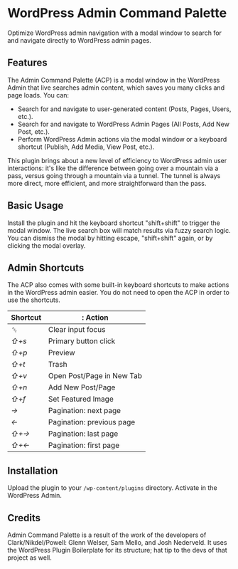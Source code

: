 # WordPress Admin Command Palette

Optimize WordPress admin navigation with a modal window to search for and navigate directly to WordPress admin pages.

## Features

The Admin Command Palette (ACP) is a modal window in the WordPress Admin that live searches admin content, which saves you many clicks and page loads. You can:

* Search for and navigate to user-generated content (Posts, Pages, Users, etc.).
* Search for and navigate to WordPress Admin Pages (All Posts, Add New Post, etc.).
* Perform WordPress Admin actions via the modal window or a keyboard shortcut (Publish, Add Media, View Post, etc.).

This plugin brings about a new level of efficiency to WordPress admin user interactions: it's like the difference between going over a mountain via a pass, versus going through a mountain via a tunnel. The tunnel is always more direct, more efficient, and more straightforward than the pass.

## Basic Usage

Install the plugin and hit the keyboard shortcut "shift+shift" to trigger the modal window. The live search box will match results via fuzzy search logic. You can dismiss the modal by hitting escape, "shift+shift" again, or by clicking the modal overlay.

## Admin Shortcuts

The ACP also comes with some built-in keyboard shortcuts to make actions in the WordPress admin easier. You do not need to open the ACP in order to use the shortcuts.

| Shortcut |: Action                    |
|----------|---------------------------|
| *␛*     | Clear input focus         |
| *⇧+s*    | Primary button click      |
| *⇧+p*    | Preview                   |
| *⇧+t*    | Trash                     |
| *⇧+v*    | Open Post/Page in New Tab |
| *⇧+n*    | Add New Post/Page         |
| *⇧+f*    | Set Featured Image        |
| *→*      | Pagination: next page     |
| *←*      | Pagination: previous page |
| *⇧+→*    | Pagination: last page     |
| *⇧+←*    | Pagination: first page    |

## Installation

Upload the plugin to your `/wp-content/plugins` directory. Activate in the WordPress Admin.

## Credits

Admin Command Palette is a result of the work of the developers of Clark/Nikdel/Powell: Glenn Welser, Sam Mello, and Josh Nederveld. It uses the WordPress Plugin Boilerplate for its structure; hat tip to the devs of that project as well.
